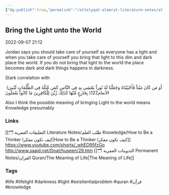 ```yaml
---
{"dg-publish":true,"permalink":"/altelyqat-alemryt-literature-notes/alflsft-philosophy/bring-the-light-unto-the-world/"}
---
```


## Bring the Light unto the World

2022-09-07 21:12

Jordan says you should take care of yourself as everyone has a light and when you take care of yourself you bring that light to this dim and dark place the world. If you do not bring that light to the world the place becomes dark and dark things happens in darkness.

Stark correlation with 

 (أَوَ مَن كَانَ مَيْتاً فَأَحْيَيْنَاهُ وَجَعَلْنَا لَهُ نُوراً يَمْشِي بِهِ فِي النَّاسِ كَمَن مَّثَلُهُ فِي الظُّلُمَاتِ لَيْسَ بِخَارِجٍ مِّنْهَا كَذَلِكَ زُيِّنَ لِلْكَافِرِينَ مَا كَانُواْ يَعْمَلُونَ )الأنعام122

Also I think the possible meaning of bringing Light to the world means Knowledge presumably

### Links
[[🗂️ التعليقات العمرية Literature Notes/طلب العلم Knowledge/How to Be a Thinker كيف تكون مفكرا\|How to Be a Thinker كيف تكون مفكرا]]
https://www.youtube.com/shorts/_whED95fzGo
http://www.saaid.net/Doat/huseen/29.htm
[[🗂️ التدوينات العمرية Permanent Notes/القران Quran/The Meaning of Life\|The Meaning of Life]]
### Tags
#life #lifelight #darkness #light #exisitentialproblem #quran #قرآن #knowledge


